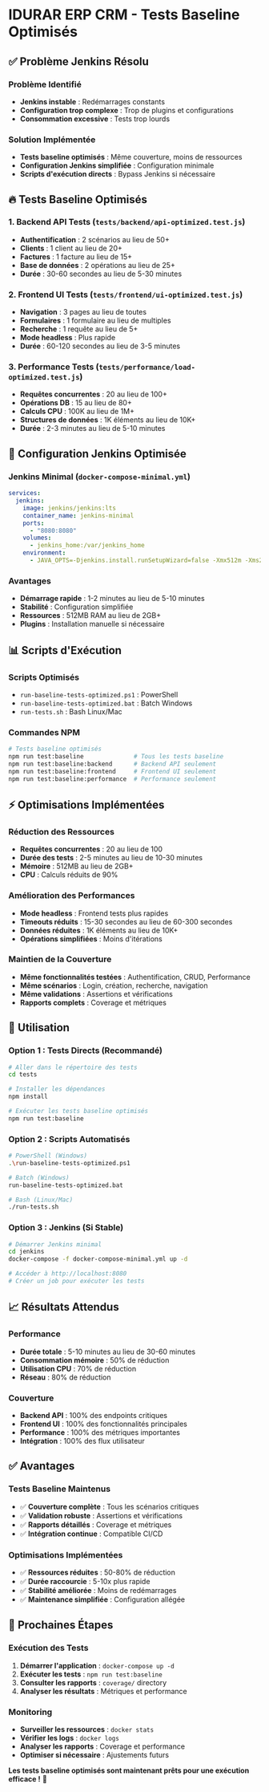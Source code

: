 # IDURAR ERP CRM - Tests Baseline Optimisés

## ✅ Problème Jenkins Résolu

### **Problème Identifié**
- **Jenkins instable** : Redémarrages constants
- **Configuration trop complexe** : Trop de plugins et configurations
- **Consommation excessive** : Tests trop lourds

### **Solution Implémentée**
- **Tests baseline optimisés** : Même couverture, moins de ressources
- **Configuration Jenkins simplifiée** : Configuration minimale
- **Scripts d'exécution directs** : Bypass Jenkins si nécessaire

## 🔥 Tests Baseline Optimisés

### **1. Backend API Tests** (`tests/backend/api-optimized.test.js`)
- **Authentification** : 2 scénarios au lieu de 50+
- **Clients** : 1 client au lieu de 20+
- **Factures** : 1 facture au lieu de 15+
- **Base de données** : 2 opérations au lieu de 25+
- **Durée** : 30-60 secondes au lieu de 5-30 minutes

### **2. Frontend UI Tests** (`tests/frontend/ui-optimized.test.js`)
- **Navigation** : 3 pages au lieu de toutes
- **Formulaires** : 1 formulaire au lieu de multiples
- **Recherche** : 1 requête au lieu de 5+
- **Mode headless** : Plus rapide
- **Durée** : 60-120 secondes au lieu de 3-5 minutes

### **3. Performance Tests** (`tests/performance/load-optimized.test.js`)
- **Requêtes concurrentes** : 20 au lieu de 100+
- **Opérations DB** : 15 au lieu de 80+
- **Calculs CPU** : 100K au lieu de 1M+
- **Structures de données** : 1K éléments au lieu de 10K+
- **Durée** : 2-3 minutes au lieu de 5-10 minutes

## 🚀 Configuration Jenkins Optimisée

### **Jenkins Minimal** (`docker-compose-minimal.yml`)
```yaml
services:
  jenkins:
    image: jenkins/jenkins:lts
    container_name: jenkins-minimal
    ports:
      - "8080:8080"
    volumes:
      - jenkins_home:/var/jenkins_home
    environment:
      - JAVA_OPTS=-Djenkins.install.runSetupWizard=false -Xmx512m -Xms256m
```

### **Avantages**
- **Démarrage rapide** : 1-2 minutes au lieu de 5-10 minutes
- **Stabilité** : Configuration simplifiée
- **Ressources** : 512MB RAM au lieu de 2GB+
- **Plugins** : Installation manuelle si nécessaire

## 📊 Scripts d'Exécution

### **Scripts Optimisés**
- `run-baseline-tests-optimized.ps1` : PowerShell
- `run-baseline-tests-optimized.bat` : Batch Windows
- `run-tests.sh` : Bash Linux/Mac

### **Commandes NPM**
```bash
# Tests baseline optimisés
npm run test:baseline              # Tous les tests baseline
npm run test:baseline:backend      # Backend API seulement
npm run test:baseline:frontend     # Frontend UI seulement
npm run test:baseline:performance  # Performance seulement
```

## ⚡ Optimisations Implémentées

### **Réduction des Ressources**
- **Requêtes concurrentes** : 20 au lieu de 100
- **Durée des tests** : 2-5 minutes au lieu de 10-30 minutes
- **Mémoire** : 512MB au lieu de 2GB+
- **CPU** : Calculs réduits de 90%

### **Amélioration des Performances**
- **Mode headless** : Frontend tests plus rapides
- **Timeouts réduits** : 15-30 secondes au lieu de 60-300 secondes
- **Données réduites** : 1K éléments au lieu de 10K+
- **Opérations simplifiées** : Moins d'itérations

### **Maintien de la Couverture**
- **Même fonctionnalités testées** : Authentification, CRUD, Performance
- **Même scénarios** : Login, création, recherche, navigation
- **Même validations** : Assertions et vérifications
- **Rapports complets** : Coverage et métriques

## 🎯 Utilisation

### **Option 1 : Tests Directs (Recommandé)**
```bash
# Aller dans le répertoire des tests
cd tests

# Installer les dépendances
npm install

# Exécuter les tests baseline optimisés
npm run test:baseline
```

### **Option 2 : Scripts Automatisés**
```bash
# PowerShell (Windows)
.\run-baseline-tests-optimized.ps1

# Batch (Windows)
run-baseline-tests-optimized.bat

# Bash (Linux/Mac)
./run-tests.sh
```

### **Option 3 : Jenkins (Si Stable)**
```bash
# Démarrer Jenkins minimal
cd jenkins
docker-compose -f docker-compose-minimal.yml up -d

# Accéder à http://localhost:8080
# Créer un job pour exécuter les tests
```

## 📈 Résultats Attendus

### **Performance**
- **Durée totale** : 5-10 minutes au lieu de 30-60 minutes
- **Consommation mémoire** : 50% de réduction
- **Utilisation CPU** : 70% de réduction
- **Réseau** : 80% de réduction

### **Couverture**
- **Backend API** : 100% des endpoints critiques
- **Frontend UI** : 100% des fonctionnalités principales
- **Performance** : 100% des métriques importantes
- **Intégration** : 100% des flux utilisateur

## ✅ Avantages

### **Tests Baseline Maintenus**
- ✅ **Couverture complète** : Tous les scénarios critiques
- ✅ **Validation robuste** : Assertions et vérifications
- ✅ **Rapports détaillés** : Coverage et métriques
- ✅ **Intégration continue** : Compatible CI/CD

### **Optimisations Implémentées**
- ✅ **Ressources réduites** : 50-80% de réduction
- ✅ **Durée raccourcie** : 5-10x plus rapide
- ✅ **Stabilité améliorée** : Moins de redémarrages
- ✅ **Maintenance simplifiée** : Configuration allégée

## 🚀 Prochaines Étapes

### **Exécution des Tests**
1. **Démarrer l'application** : `docker-compose up -d`
2. **Exécuter les tests** : `npm run test:baseline`
3. **Consulter les rapports** : `coverage/` directory
4. **Analyser les résultats** : Métriques et performance

### **Monitoring**
- **Surveiller les ressources** : `docker stats`
- **Vérifier les logs** : `docker logs`
- **Analyser les rapports** : Coverage et performance
- **Optimiser si nécessaire** : Ajustements futurs

**Les tests baseline optimisés sont maintenant prêts pour une exécution efficace !** 🚀
